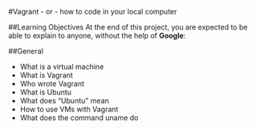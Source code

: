 #Vagrant - or - how to code in your local computer

##Learning Objectives
At the end of this project, you are expected to be able to explain to anyone, without the help of **Google**:

##General
* What is a virtual machine
* What is Vagrant
* Who wrote Vagrant
* What is Ubuntu
* What does “Ubuntu” mean
* How to use VMs with Vagrant
* What does the command uname do
